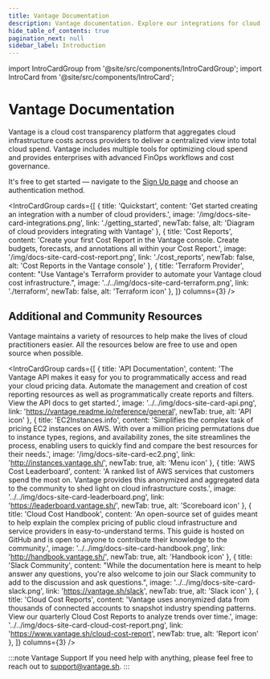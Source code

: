```yaml
---
title: Vantage Documentation
description: Vantage documentation. Explore our integrations for cloud cost management as well as cost reporting and optimization features.
hide_table_of_contents: true 
pagination_next: null
sidebar_label: Introduction
---
```


import IntroCardGroup from '@site/src/components/IntroCardGroup';
import IntroCard from '@site/src/components/IntroCard';

# Vantage <span class="text-gradient">Documentation</span>

Vantage is a cloud cost transparency platform that aggregates cloud infrastructure costs across providers to deliver a centralized view into total cloud spend. Vantage includes multiple tools for optimizing cloud spend and provides enterprises with advanced FinOps workflows and cost governance.

It's free to get started — navigate to the [Sign Up page](https://console.vantage.sh/signup) and choose an authentication method.


<IntroCardGroup
  cards={[
    {
      title: 'Quickstart',
      content: 'Get started creating an integration with a number of cloud providers.',
      image: '/img/docs-site-card-integrations.png',
      link: './getting_started',
      newTab: false,
      alt: 'Diagram of cloud providers integrating with Vantage'
    },
    {
      title: 'Cost Reports',
      content: 'Create your first Cost Report in the Vantage console. Create budgets, forecasts, and annotations all within your Cost Report.',
      image: '/img/docs-site-card-cost-report.png',
      link: './cost_reports',
      newTab: false,
      alt: 'Cost Reports in the Vantage console'
    },
    {
      title: 'Terraform Provider',
      content: "Use Vantage's Terraform provider to automate your Vantage cloud cost infrastructure.",
      image: '../../img/docs-site-card-terraform.png',
      link: './terraform',
      newTab: false,
      alt: 'Terraform icon'
    },
  ]}
  columns={3} 
/>


## Additional and Community Resources

Vantage maintains a variety of resources to help make the lives of cloud practitioners easier. All the resources below are free to use and open source when possible.

<IntroCardGroup
  cards={[
    {
      title: 'API Documentation',
      content: 'The Vantage API makes it easy for you to programmatically access and read your cloud pricing data. Automate the management and creation of cost reporting resources as well as programmatically create reports and filters. View the API docs to get started.',
      image: '../../img/docs-site-card-api.png',
      link: 'https://vantage.readme.io/reference/general',
      newTab: true,
      alt: 'API icon'
    },
    {
      title: 'EC2Instances.info',
      content: 'Simplifies the complex task of pricing EC2 instances on AWS. With over a million pricing permutations due to instance types, regions, and availability zones, the site streamlines the process, enabling users to quickly find and compare the best resources for their needs.',
      image: '/img/docs-site-card-ec2.png',
      link: 'http://instances.vantage.sh/',
      newTab: true,
      alt: 'Menu icon'
    },
    {
      title: 'AWS Cost Leaderboard',
      content: 'A ranked list of AWS services that customers spend the most on. Vantage provides this anonymized and aggregated data to the community to shed light on cloud infrastructure costs.',
      image: '../../img/docs-site-card-leaderboard.png',
      link: 'https://leaderboard.vantage.sh/',
      newTab: true,
      alt: 'Scoreboard icon'
    },
    {
      title: 'Cloud Cost Handbook',
      content: 'An open-source set of guides meant to help explain the complex pricing of public cloud infrastructure and service providers in easy-to-understand terms. This guide is hosted on GitHub and is open to anyone to contribute their knowledge to the community.',
      image: '../../img/docs-site-card-handbook.png',
      link: 'http://handbook.vantage.sh/',
      newTab: true,
      alt: 'Handbook icon'
    },
    {
      title: 'Slack Community',
      content: "While the documentation here is meant to help answer any questions, you're also welcome to join our Slack community to add to the discussion and ask questions.",
      image: '../../img/docs-site-card-slack.png',
      link: 'https://vantage.sh/slack',
      newTab: true,
      alt: 'Slack icon'
    },
    {
      title: 'Cloud Cost Reports',
      content: 'Vantage uses anonymized data from thousands of connected accounts to snapshot industry spending patterns. View our quarterly Cloud Cost Reports to analyze trends over time.',
      image: '../../img/docs-site-card-cloud-cost-report.png',
      link: 'https://www.vantage.sh/cloud-cost-report',
      newTab: true,
      alt: 'Report icon'
    },
  ]}
  columns={3} 
/>

:::note Vantage Support
If you need help with anything, please feel free to reach out to [support@vantage.sh](mailto:support@vantage.sh).
:::
